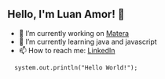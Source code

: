 ## Hello, I'm Luan Amor! 👋

<!--
**Luan-Amor/Luan-Amor** is a ✨ _special_ ✨ repository because its `README.md` (this file) appears on your GitHub profile.

Here are some ideas to get you started:

- 🔭 I’m currently working on [Ativu](https://www.ativu.com.br/)
- 🌱 I’m currently learning Java and Java
- 👯 I’m looking to collaborate on ...
- 🤔 I’m looking for help with ...
- 💬 Ask me about ...
- 📫 How to reach me: [LinkedIn](https://www.linkedin.com/in/luan-amor-20a4a7153/)
- 😄 Pronouns: ...
- ⚡ Fun fact: ...
-->

- 🔭 I’m currently working on [Matera](https://www.matera.com/en/)
- 🌱 I’m currently learning java and javascript
- 📫 How to reach me: [LinkedIn](https://www.linkedin.com/in/luan-amor-20a4a7153/)

```
  system.out.println("Hello World!");
```

